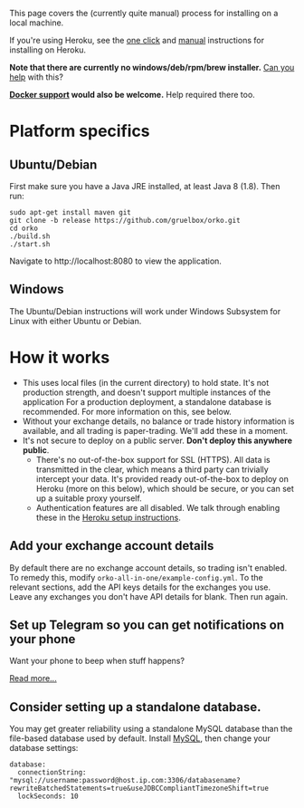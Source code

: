 This page covers the (currently quite manual) process for installing on a local machine.

If you're using Heroku, see the [one click](One-click-installation-on-Heroku) and [manual](Manual-installation-on-Heroku) instructions for installing on Heroku.

**Note that there are currently no windows/deb/rpm/brew installer.** [Can you help](../issues/115) with this?

**[Docker support](../issues/51) would also be welcome.**  Help required there too.

# Platform specifics

## Ubuntu/Debian

First make sure you have a Java JRE installed, at least Java 8 (1.8). Then run:

```
sudo apt-get install maven git
git clone -b release https://github.com/gruelbox/orko.git
cd orko
./build.sh
./start.sh
```

Navigate to http://localhost:8080 to view the application.

## Windows

The Ubuntu/Debian instructions will work under Windows Subsystem for Linux with either Ubuntu or Debian.

# How it works

- This uses local files (in the current directory) to hold state. It's not production strength, and doesn't support multiple instances of the application For a production deployment, a standalone database is recommended. For more information on this, see below.
- Without your exchange details, no balance or trade history information is available, and all trading is paper-trading. We'll add these in a moment.
- It's not secure to deploy on a public server. **Don't deploy this anywhere public**.
  - There's no out-of-the-box support for SSL (HTTPS). All data is transmitted in the clear, which means a third party can trivially intercept your data. It's provided ready out-of-the-box to deploy on Heroku (more on this below), which should be secure, or you can set up a suitable proxy yourself.
  - Authentication features are all disabled. We talk through enabling these in the [Heroku setup instructions](Manual-installation-on-Heroku).

## Add your exchange account details

By default there are no exchange account details, so trading isn't enabled. To remedy this, modify `orko-all-in-one/example-config.yml`. To the relevant sections, add the API keys details for the exchanges you use. Leave any exchanges you don't have API details for blank. Then run again.

## Set up Telegram so you can get notifications on your phone

Want your phone to beep when stuff happens?

[Read more...](Telegram-Notifications)

## Consider setting up a standalone database.

You may get greater reliability using a standalone MySQL database than the file-based database used by default. Install [MySQL](https://dev.mysql.com/downloads/mysql/), then change your database settings:

```
database:
  connectionString: "mysql://username:password@host.ip.com:3306/databasename?rewriteBatchedStatements=true&useJDBCCompliantTimezoneShift=true
  lockSeconds: 10
```
